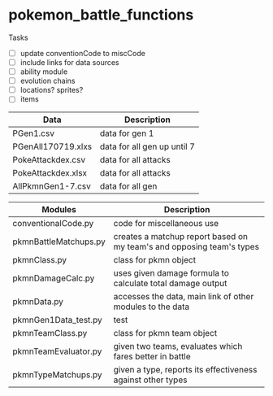 # pokemon_battle_functions

Tasks
- [ ] update conventionCode to miscCode
- [ ] include links for data sources
- [ ] ability module
- [ ] evolution chains 
- [ ] locations? sprites?
- [ ] items

Data | Description
----|----
PGen1.csv | data for gen 1
PGenAll170719.xlxs | data for all gen up until 7
PokeAttackdex.csv | data for all attacks
PokeAttackdex.xlsx | data for all attacks
AllPkmnGen1-7.csv | data for all gen

Modules | Description
----|----
conventionalCode.py | code for miscellaneous use  
pkmnBattleMatchups.py | creates a matchup report based on my team's and opposing team's types  
pkmnClass.py | class for pkmn object
pkmnDamageCalc.py | uses given damage formula to calculate total damage output
pkmnData.py | accesses the data, main link of other modules to the data
pkmnGen1Data_test.py | test
pkmnTeamClass.py | class for pkmn team object
pkmnTeamEvaluator.py | given two teams, evaluates which fares better in battle
pkmnTypeMatchups.py  | given a type, reports its effectiveness against other types
